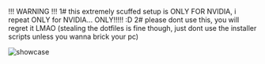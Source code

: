 !!! WARNING !!!
1# this extremely scuffed setup is ONLY FOR NVIDIA, i repeat ONLY for NVIDIA... ONLY!!!!! :D
2# please dont use this, you will regret it LMAO (stealing the dotfiles is fine though, just dont use the installer scripts unless you wanna brick your pc)

![showcase](https://github.com/user-attachments/assets/b2b0dc49-38b4-4b71-9255-abf57463aa20)
